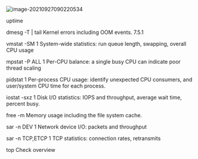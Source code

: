![image-20210927090220534](C:/Users/RMD-JX/Documents/%E7%9F%A5%E8%AF%86%E7%AE%A1%E7%90%86/%E8%BF%90%E7%BB%B4/Untitled.assets/image-20210927090220534.png)

uptime   

dmesg -T  | tail                                     Kernel errors including OOM events. 7.5.1

vmstat -SM 1                                         System-wide statistics: run queue length, swapping,  overall CPU usage

mpstat -P ALL 1                                    Per-CPU balance: a single busy CPU can indicate poor  thread scaling

pidstat 1                                                Per-process CPU usage: identify unexpected CPU  consumers, and user/system CPU time for each process.

iostat -sxz 1                                           Disk I/O statistics: IOPS and throughput, average wait  time, percent busy.

free -m                                                   Memory usage including the file system cache.

sar -n DEV 1                                           Network device I/O: packets and throughput

sar -n                                                      TCP,ETCP 1 TCP statistics: connection rates, retransmits

top                                                          Check overview